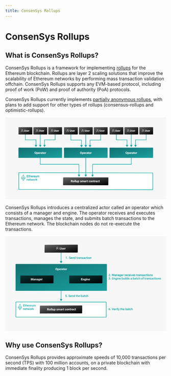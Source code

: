 ```yaml
---
title: ConsenSys Rollups
---
```


# ConsenSys Rollups

## What is ConsenSys Rollups?

ConsenSys Rollups is a framework for implementing [rollups](Concepts/Rollups/Overview.md) for the Ethereum blockchain.
Rollups are layer 2 scaling solutions that improve the scalability of Ethereum networks by performing mass transaction
validation offchain.
ConsenSys Rollups supports any EVM-based protocol, including proof of work (PoW) and proof of authority (PoA) protocols.

ConsenSys Rollups currently implements [partially anonymous rollups](Concepts/Rollups/Partially-Anonymous-Rollups.md),
with plans to add support for other types of rollups (consensus-rollups and optimistic-rollups).

![Architecture](Images/ConsenSys-Rollups-Overview.png)

ConsenSys Rollups introduces a centralized actor called an operator which consists of a manager and engine.
The operator receives and executes transactions, manages the state, and submits batch transactions
to the Ethereum network. The blockchain nodes do not re-execute the transactions.

![ConsenSys Rollups workflow](Images/Operator_Flow.png)

## Why use ConsenSys Rollups?

ConsenSys Rollups provides approximate speeds of 10,000 transactions per second (TPS)
with 100 million accounts, on a private blockchain with immediate finality producing 1 block per
second.
